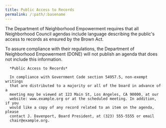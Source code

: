 ```yaml
---
title: Public Access to Records
permalink: /:path/:basename
---
```

The Department of Neighborhood Empowerment requires
that all Neighborhood Council agendas
include language
describing the public's access
to records
as ensured
by the Brown Act.

To assure compliance
with their regulations,
the Department of Neighborhood Empowerment (DONE)
will not publish
an agenda that does not
include this information.

      *Public Access to Records*

      In compliance with Government Code section 54957.5, non-exempt writings
      that are distributed to a majority or all of the board in advance of a
      meeting may be viewed at 123 Main St, Los Angeles, CA 90000, at our
      website: www.example.org or at the scheduled meeting. In addition, if you
      would like a copy of any record related to an item on the agenda, please
      contact J. Davenport, Board President, at (323) 555-5555 or email
      chair@example.org.
